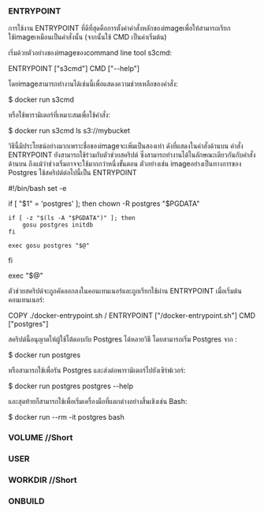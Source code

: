 ### ENTRYPOINT
การใช้งาน ENTRYPOINT ที่ดีที่สุดคือการตั้งค่าคำสั่งหลักของimageเพื่อให้สามารถเรียกใช้imageเหมือนเป็นคำสั่งนั้น (จากนั้นใช้ CMD เป็นค่าเริ่มต้น)

เริ่มด้วยตัวอย่างของimageของcommand line tool s3cmd:

ENTRYPOINT ["s3cmd"]
CMD ["--help"]

โดยimageสามารถทำงานได้เช่นนี้เพื่อแสดงความช่วยเหลือของคำสั่ง:

$ docker run s3cmd


หรือใช้พารามิเตอร์ที่เหมาะสมเพื่อใช้คำสั่ง:

$ docker run s3cmd ls s3://mybucket

วิธีนี้มีประโยชน์อย่างมากเพราะชื่อของimageจะเพิ่มเป็นสองเท่า ดังที่แสดงในคำสั่งด้านบน
คำสั่ง ENTRYPOINT ยังสามารถใช้ร่วมกับตัวช่วยสคริปต์ ซึ่งสามารถทำงานได้ในลักษณะเดียวกันกับคำสั่งด้านบน ถึงแม้ว่าช่วงเริ่มอาจจะใช้มากกว่าหนึ่งขั้นตอน
ตัวอย่างเช่น imageอย่างเป็นทางการของ Postgres ใช้สคริปต์ต่อไปนี้เป็น ENTRYPOINT

#!/bin/bash
set -e

if [ "$1" = 'postgres' ]; then
    chown -R postgres "$PGDATA"

    if [ -z "$(ls -A "$PGDATA")" ]; then
        gosu postgres initdb
    fi

    exec gosu postgres "$@"
fi

exec "$@"

ตัวช่วยสคริปต์จะถูกคัดลอกลงในคอนเทนเนอร์และถูกเรียกใช้ผ่าน ENTRYPOINT เมื่อเริ่มต้นคอนเทนเนอร์:

COPY ./docker-entrypoint.sh /
ENTRYPOINT ["/docker-entrypoint.sh"]
CMD ["postgres"]


สคริปต์นี้อนุญาตให้ผู้ใช้โต้ตอบกับ Postgres ได้หลายวิธี
โดยสามารถเริ่ม Postgres จาก :

$ docker run postgres

หรือสามารถใช้เพื่อรัน Postgres และส่งต่อพารามิเตอร์ไปยังเซิร์ฟเวอร์:

$ docker run postgres postgres --help


และสุดท้ายก็สามารถใช้เพื่อเริ่มเครื่องมือที่แตกต่างอย่างสิ้นเชิงเช่น Bash:

$ docker run --rm -it postgres bash






### VOLUME  //Short
### USER
### WORKDIR //Short
### ONBUILD 
